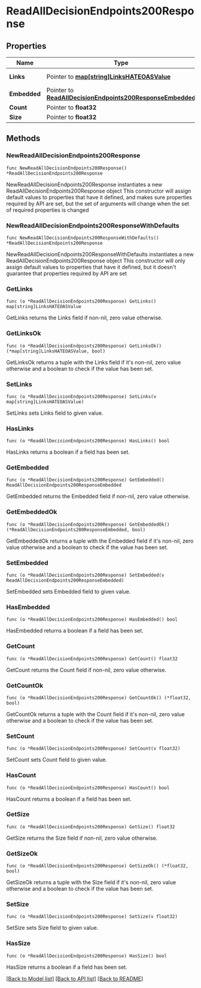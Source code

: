 # ReadAllDecisionEndpoints200Response

## Properties

Name | Type | Description | Notes
------------ | ------------- | ------------- | -------------
**Links** | Pointer to [**map[string]LinksHATEOASValue**](LinksHATEOASValue.md) |  | [optional] [readonly] 
**Embedded** | Pointer to [**ReadAllDecisionEndpoints200ResponseEmbedded**](ReadAllDecisionEndpoints200ResponseEmbedded.md) |  | [optional] 
**Count** | Pointer to **float32** |  | [optional] 
**Size** | Pointer to **float32** |  | [optional] 

## Methods

### NewReadAllDecisionEndpoints200Response

`func NewReadAllDecisionEndpoints200Response() *ReadAllDecisionEndpoints200Response`

NewReadAllDecisionEndpoints200Response instantiates a new ReadAllDecisionEndpoints200Response object
This constructor will assign default values to properties that have it defined,
and makes sure properties required by API are set, but the set of arguments
will change when the set of required properties is changed

### NewReadAllDecisionEndpoints200ResponseWithDefaults

`func NewReadAllDecisionEndpoints200ResponseWithDefaults() *ReadAllDecisionEndpoints200Response`

NewReadAllDecisionEndpoints200ResponseWithDefaults instantiates a new ReadAllDecisionEndpoints200Response object
This constructor will only assign default values to properties that have it defined,
but it doesn't guarantee that properties required by API are set

### GetLinks

`func (o *ReadAllDecisionEndpoints200Response) GetLinks() map[string]LinksHATEOASValue`

GetLinks returns the Links field if non-nil, zero value otherwise.

### GetLinksOk

`func (o *ReadAllDecisionEndpoints200Response) GetLinksOk() (*map[string]LinksHATEOASValue, bool)`

GetLinksOk returns a tuple with the Links field if it's non-nil, zero value otherwise
and a boolean to check if the value has been set.

### SetLinks

`func (o *ReadAllDecisionEndpoints200Response) SetLinks(v map[string]LinksHATEOASValue)`

SetLinks sets Links field to given value.

### HasLinks

`func (o *ReadAllDecisionEndpoints200Response) HasLinks() bool`

HasLinks returns a boolean if a field has been set.

### GetEmbedded

`func (o *ReadAllDecisionEndpoints200Response) GetEmbedded() ReadAllDecisionEndpoints200ResponseEmbedded`

GetEmbedded returns the Embedded field if non-nil, zero value otherwise.

### GetEmbeddedOk

`func (o *ReadAllDecisionEndpoints200Response) GetEmbeddedOk() (*ReadAllDecisionEndpoints200ResponseEmbedded, bool)`

GetEmbeddedOk returns a tuple with the Embedded field if it's non-nil, zero value otherwise
and a boolean to check if the value has been set.

### SetEmbedded

`func (o *ReadAllDecisionEndpoints200Response) SetEmbedded(v ReadAllDecisionEndpoints200ResponseEmbedded)`

SetEmbedded sets Embedded field to given value.

### HasEmbedded

`func (o *ReadAllDecisionEndpoints200Response) HasEmbedded() bool`

HasEmbedded returns a boolean if a field has been set.

### GetCount

`func (o *ReadAllDecisionEndpoints200Response) GetCount() float32`

GetCount returns the Count field if non-nil, zero value otherwise.

### GetCountOk

`func (o *ReadAllDecisionEndpoints200Response) GetCountOk() (*float32, bool)`

GetCountOk returns a tuple with the Count field if it's non-nil, zero value otherwise
and a boolean to check if the value has been set.

### SetCount

`func (o *ReadAllDecisionEndpoints200Response) SetCount(v float32)`

SetCount sets Count field to given value.

### HasCount

`func (o *ReadAllDecisionEndpoints200Response) HasCount() bool`

HasCount returns a boolean if a field has been set.

### GetSize

`func (o *ReadAllDecisionEndpoints200Response) GetSize() float32`

GetSize returns the Size field if non-nil, zero value otherwise.

### GetSizeOk

`func (o *ReadAllDecisionEndpoints200Response) GetSizeOk() (*float32, bool)`

GetSizeOk returns a tuple with the Size field if it's non-nil, zero value otherwise
and a boolean to check if the value has been set.

### SetSize

`func (o *ReadAllDecisionEndpoints200Response) SetSize(v float32)`

SetSize sets Size field to given value.

### HasSize

`func (o *ReadAllDecisionEndpoints200Response) HasSize() bool`

HasSize returns a boolean if a field has been set.


[[Back to Model list]](../README.md#documentation-for-models) [[Back to API list]](../README.md#documentation-for-api-endpoints) [[Back to README]](../README.md)


